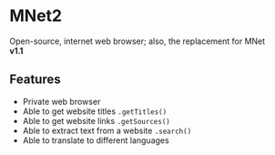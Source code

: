 # MNet2
Open-source, internet web browser; also, the replacement for MNet <br />
**v1.1** <br />
## Features
- Private web browser
- Able to get website titles `.getTitles()`
- Able to get website links `.getSources()`
- Able to extract text from a website `.search()`
- Able to translate to different languages
